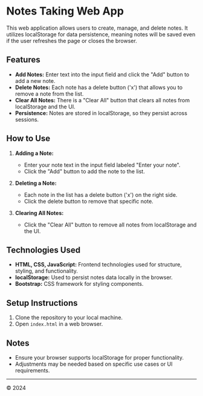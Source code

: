 # Notes Taking Web App

This web application allows users to create, manage, and delete notes. It utilizes localStorage for data persistence, meaning notes will be saved even if the user refreshes the page or closes the browser.

## Features

- **Add Notes:** Enter text into the input field and click the "Add" button to add a new note.
- **Delete Notes:** Each note has a delete button ('x') that allows you to remove a note from the list.
- **Clear All Notes:** There is a "Clear All" button that clears all notes from localStorage and the UI.
- **Persistence:** Notes are stored in localStorage, so they persist across sessions.

## How to Use

1. **Adding a Note:**
   - Enter your note text in the input field labeled "Enter your note".
   - Click the "Add" button to add the note to the list.

2. **Deleting a Note:**
   - Each note in the list has a delete button ('x') on the right side.
   - Click the delete button to remove that specific note.

3. **Clearing All Notes:**
   - Click the "Clear All" button to remove all notes from localStorage and the UI.

## Technologies Used

- **HTML, CSS, JavaScript:** Frontend technologies used for structure, styling, and functionality.
- **localStorage:** Used to persist notes data locally in the browser.
- **Bootstrap:** CSS framework for styling components.

## Setup Instructions

1. Clone the repository to your local machine.
2. Open `index.html` in a web browser.

## Notes

- Ensure your browser supports localStorage for proper functionality.
- Adjustments may be needed based on specific use cases or UI requirements.

---

© 2024
